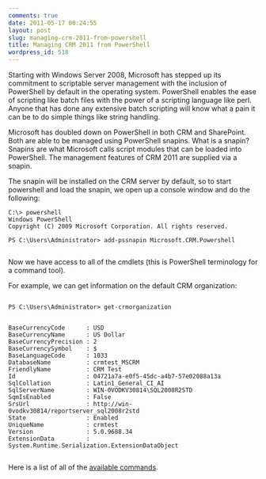 ```yaml
---
comments: true
date: 2011-05-17 00:24:55
layout: post
slug: managing-crm-2011-from-powershell
title: Managing CRM 2011 from PowerShell
wordpress_id: 518
---
```


Starting with Windows Server 2008, Microsoft has stepped up its commitment to scriptable server management with the inclusion of PowerShell by default in the operating system. PowerShell enables the ease of scripting like batch files with the power of a scripting language like perl. Anyone that has done any extensive batch scripting will know what a pain it can be to do simple things like string handling.

Microsoft has doubled down on PowerShell in both CRM and SharePoint. Both are able to be managed using PowerShell snapins. What is a snapin? Snapins are what Microsoft calls script modules that can be loaded into PowerShell. The management features of CRM 2011 are supplied via a snapin.

The snapin will be installed on the CRM server by default, so to start powershell and load the snapin, we open up a console window and do the following:

```
C:\> powershell
Windows PowerShell
Copyright (C) 2009 Microsoft Corporation. All rights reserved.

PS C:\Users\Administrator> add-pssnapin Microsoft.CRM.Powershell


```


Now we have access to all of the cmdlets (this is PowerShell terminology for a command tool).

For example, we can get information on the default CRM organization:

```

PS C:\Users\Administrator> get-crmorganization


BaseCurrencyCode      : USD
BaseCurrencyName      : US Dollar
BaseCurrencyPrecision : 2
BaseCurrencySymbol    : $
BaseLanguageCode      : 1033
DatabaseName          : crmtest_MSCRM
FriendlyName          : CRM Test
Id                    : 04721a7a-e0f5-45dc-a4b7-57e02088a13a
SqlCollation          : Latin1_General_CI_AI
SqlServerName         : WIN-0VODKV30814\SQL2008R2STD
SqmIsEnabled          : False
SrsUrl                : http://win-0vodkv30814/reportserver_sql2008r2std
State                 : Enabled
UniqueName            : crmtest
Version               : 5.0.9688.34
ExtensionData         : System.Runtime.Serialization.ExtensionDataObject


```

Here is a list of all of the [available commands](http://msdn.microsoft.com/en-us/library/gg328563.aspx).
